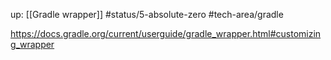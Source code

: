 up: [[Gradle wrapper]]
#status/5-absolute-zero 
#tech-area/gradle 

https://docs.gradle.org/current/userguide/gradle_wrapper.html#customizing_wrapper